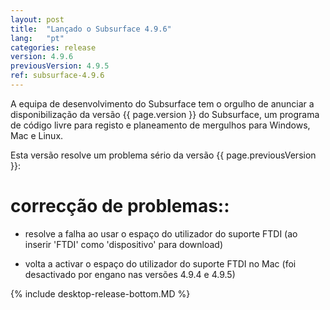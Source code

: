 ```yaml
---
layout: post
title:  "Lançado o Subsurface 4.9.6"
lang:   "pt"
categories: release
version: 4.9.6
previousVersion: 4.9.5
ref: subsurface-4.9.6
---
```


A equipa de desenvolvimento do Subsurface tem o orgulho de anunciar a disponibilização da versão  {{ page.version }} do Subsurface, um programa de código livre para registo e planeamento de mergulhos para Windows, Mac e Linux.

Esta versão resolve um problema sério da versão {{ page.previousVersion }}:

# correcção de problemas::

  - resolve a falha ao usar o espaço do utilizador do suporte FTDI (ao inserir 'FTDI' como 'dispositivo' para download)

  - volta a activar o espaço do utilizador do suporte FTDI no Mac (foi desactivado por engano nas versões 4.9.4 e 4.9.5)

{% include desktop-release-bottom.MD %}

